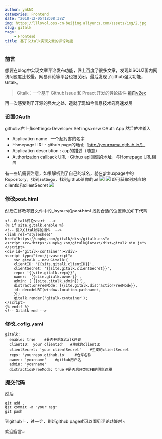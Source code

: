 ```yaml
---
author: ymkNK
categories: Frontend
date: "2018-12-05T18:08:38Z"
img: https://lllovol.oss-cn-beijing.aliyuncs.com/assets/img/2.jpg
slug: gitalk
tags: 
    - Frontend
title: 基于Gitalk实现文章的评论功能
---
```

### 前言
想要在blog中实现文章评论发布功能，网上百度了很多文章，发现DISQUZ国内网访问速度比较慢，网易评论等平台也被关闭，最后发现了github强大功能，Gitalk。

>Gitalk：一个基于 Github Issue 和 Preact 开发的评论插件
>[摘自v2ex](https://www.v2ex.com/t/378728)

再一次感受到了开源的强大之处，造就了现如今信息技术的高速发展

### 设置OAuth

github>右上角settings>Developer Settings>new OAuth App
然后依次输入
+ Application name : 一个超厉害的名字
+ Homepage URL : github page的地址（http://yourname.github.io/）
+ Application description : app的描述（随意）
+ Authorization callback URL : Github api回调的地址，与Homepage URL相同

有一些坑需要注意，如果解析到了自己的域名，就在githubpage中的Repository，找到settings，找到github给你的url
![](https://lllovol.oss-cn-beijing.aliyuncs.com/assets/img/post/BF70070C-3B46-4045-B222-AB0F67941A4C.png)
![](https://lllovol.oss-cn-beijing.aliyuncs.com/assets/img/post/WX20181205-185017@2x.png)
即可获取到对应的clientId和clientSecret
![](https://lllovol.oss-cn-beijing.aliyuncs.com/assets/img/post/WX20181205-185240@2x.png)

### 修改post.html
然后在修改项目文件中的_layouts的post.html
找到合适的位置添加如下代码

    <!--Gitalk评论start  -->
    {% if site.gitalk.enable %}
    <!-- 引入Gitalk评论插件  -->
    <link rel="stylesheet" href="https://unpkg.com/gitalk/dist/gitalk.css">
    <script src="https://unpkg.com/gitalk@latest/dist/gitalk.min.js"></script>
    <div id="gitalk-container"></div>
    <script type="text/javascript">
        var gitalk = new Gitalk({
        clientID: '{{site.gitalk.clientID}}',
        clientSecret: '{{site.gitalk.clientSecret}}',
        repo: '{{site.gitalk.repo}}',
        owner: '{{site.gitalk.owner}}',
        admin: ['{{site.gitalk.admin}}'],
        distractionFreeMode: {{site.gitalk.distractionFreeMode}},
        id: decodeURI(window.location.pathname),
        });
        gitalk.render('gitalk-container');
    </script>
    {% endif %}
    <!-- Gitalk end -->

### 修改_cofig.yaml

    gitalk:
      enable: true    #是否开启Gitalk评论
      clientID: 'your clientId'   #生成的clientID
      clientSecret: 'your clientSecret'    #生成的clientSecret
      repo: 'yourrepo.github.io'    #仓库名称
      owner: 'yourname'    #github用户名
      admin: 'yourname'
      distractionFreeMode: true #是否启用类似FB的阴影遮罩

### 提交代码
然后

    git add .
    git commit -m "your msg"
    git push

到github上，过一会，刷新github page就可以看见评论功能啦~

欢迎留言~
